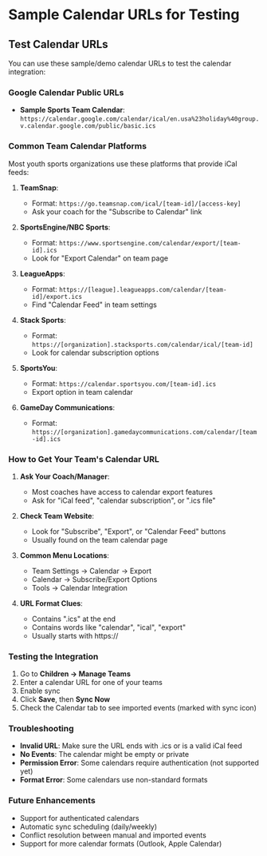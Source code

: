 # Sample Calendar URLs for Testing

## Test Calendar URLs
You can use these sample/demo calendar URLs to test the calendar integration:

### Google Calendar Public URLs
- **Sample Sports Team Calendar**: `https://calendar.google.com/calendar/ical/en.usa%23holiday%40group.v.calendar.google.com/public/basic.ics`

### Common Team Calendar Platforms
Most youth sports organizations use these platforms that provide iCal feeds:

1. **TeamSnap**: 
   - Format: `https://go.teamsnap.com/ical/[team-id]/[access-key]`
   - Ask your coach for the "Subscribe to Calendar" link

2. **SportsEngine/NBC Sports**: 
   - Format: `https://www.sportsengine.com/calendar/export/[team-id].ics`
   - Look for "Export Calendar" on team page

3. **LeagueApps**:
   - Format: `https://[league].leagueapps.com/calendar/[team-id]/export.ics`
   - Find "Calendar Feed" in team settings

4. **Stack Sports**:
   - Format: `https://[organization].stacksports.com/calendar/ical/[team-id]`
   - Look for calendar subscription options

5. **SportsYou**:
   - Format: `https://calendar.sportsyou.com/[team-id].ics`
   - Export option in team calendar

6. **GameDay Communications**:
   - Format: `https://[organization].gamedaycommunications.com/calendar/[team-id].ics`

### How to Get Your Team's Calendar URL

1. **Ask Your Coach/Manager**: 
   - Most coaches have access to calendar export features
   - Ask for "iCal feed", "calendar subscription", or ".ics file"

2. **Check Team Website**:
   - Look for "Subscribe", "Export", or "Calendar Feed" buttons
   - Usually found on the team calendar page

3. **Common Menu Locations**:
   - Team Settings → Calendar → Export
   - Calendar → Subscribe/Export Options
   - Tools → Calendar Integration

4. **URL Format Clues**:
   - Contains ".ics" at the end
   - Contains words like "calendar", "ical", "export"
   - Usually starts with https://

### Testing the Integration

1. Go to **Children → Manage Teams**
2. Enter a calendar URL for one of your teams
3. Enable sync
4. Click **Save**, then **Sync Now**
5. Check the Calendar tab to see imported events (marked with sync icon)

### Troubleshooting

- **Invalid URL**: Make sure the URL ends with .ics or is a valid iCal feed
- **No Events**: The calendar might be empty or private
- **Permission Error**: Some calendars require authentication (not supported yet)
- **Format Error**: Some calendars use non-standard formats

### Future Enhancements

- Support for authenticated calendars
- Automatic sync scheduling (daily/weekly)
- Conflict resolution between manual and imported events
- Support for more calendar formats (Outlook, Apple Calendar)
